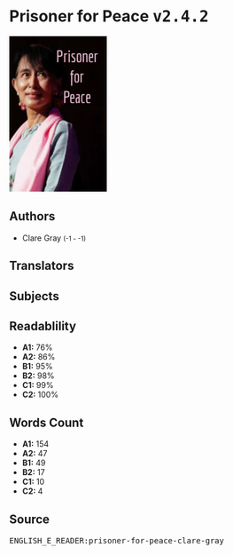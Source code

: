 # Prisoner for Peace <kbd>v2.4.2</kbd>

![](./cover.medium.jpg "")

## Authors


 - Clare Gray <small>(-1 - -1)</small>

## Translators



## Subjects



## Readablility


 - **A1:** 76%
 - **A2:** 86%
 - **B1:** 95%
 - **B2:** 98%
 - **C1:** 99%
 - **C2:** 100%

## Words Count


 - **A1:** 154
 - **A2:** 47
 - **B1:** 49
 - **B2:** 17
 - **C1:** 10
 - **C2:** 4

## Source


<kbd>ENGLISH_E_READER:prisoner-for-peace-clare-gray</kbd>
